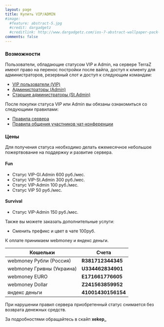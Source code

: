 ```yaml
---
layout: page
title: Купить VIP/ADMIN
#image:
  #feature: abstract-5.jpg
  #credit: dargadgetz
  #creditlink: http://www.dargadgetz.com/ios-7-abstract-wallpaper-pack-for-iphone-5-and-ipod-touch-retina/
comments: false
---
```


### Возможности
Пользователи, обладающие статусом VIP и Admin, на сервере TerraZ имеют право на перенос постройки после вайпа, доступ к клиенту для администраторов, резервный слот и доступ к следующим командам:

* [VIP пользователи (VIP)](/komandy-servera#vip)
* [Администраторы (Admin)](/komandy-servera#admin)
* [Старшие администраторы (St.Admin)](/komandy-servera#stadmin)
 

После покупки статуса VIP или Admin вы обязаны ознакомиться со следующими правилами:

* [Правила сервера](/rules)
* [Правила общения участников чат-конференции](/rulesfortheconference)
 

### Цены
Для получения статуса необходимо делать ежемесячное небольшое пожертвование на поддержку и развитие сервера.

#### Fun

* Статус VIP-Gl.Admin 600 руб./мес.
* Статус VIP-St.Admin 300 руб./мес.
* Статус VIP-Admin 100 руб./мес.
* Статус VIP 50 руб./мес.
#### Survival

* Статус VIP-Admin 150 руб./мес.

Также вы можете заказать дополнительные услуги:

* Сменить префикс и цвет в чате 100руб.

К оплате принимаем webmoney и яндекс деньги.

|Кошельки                   |Счета            |
|---------------------------|------------------|
|webmoney  Рубли (Россия)   |**R381712344345** |
|webmoney Гривны (Украина)  |**U334462834901** |
|webmoney  EURO             |**E171661776605** |
|webmoney  Dollar           |**Z241563859952** |
|яндекс деньги              |**41001430156154**|

При нарушении правил сервера приобретенный статус снимается без возврата денежных средств.

За подробностями обращайтесь в скайп **xekep_**

